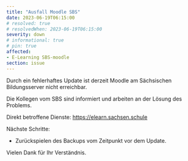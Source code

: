 ```yaml
---
title: "Ausfall Moodle SBS"
date: 2023-06-19T06:15:00
# resolved: true
# resolvedWhen: 2023-06-19T06:15:00
severity: down
# informational: true
# pin: true 
affected:
- E-Learning SBS-moodle
section: issue
---
```


Durch ein fehlerhaftes Update ist derzeit Moodle am Sächsischen Bildungsserver nicht erreichbar.

Die Kollegen vom SBS sind informiert und arbeiten an der Lösung des Problems.

Direkt betroffene Dienste:
https://elearn.sachsen.schule

Nächste Schritte:

- Zurückspielen des Backups vom Zeitpunkt vor dem Update.


Vielen Dank für Ihr Verständnis.
